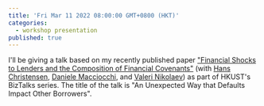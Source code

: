 ```yaml
---
title: 'Fri Mar 11 2022 08:00:00 GMT+0800 (HKT)'
categories:
  - workshop presentation
published: true
---
```


I'll be giving a talk based on my recently published paper ["Financial Shocks to Lenders and the Composition of Financial Covenants"](https://doi.org/10.1016/j.jacceco.2021.101426) (with [Hans Christensen](https://www.chicagobooth.edu/faculty/directory/c/hans-b-christensen),  [Daniele Macciocchi](https://www.bus.miami.edu/thought-leadership/faculty/accounting/macciocchi.html), and [Valeri Nikolaev](https://www.chicagobooth.edu/faculty/directory/n/valeri-nikolaev))
 as part of HKUST's BizTalks series. The title of the talk is "An Unexpected Way that Defaults Impact Other Borrowers".
